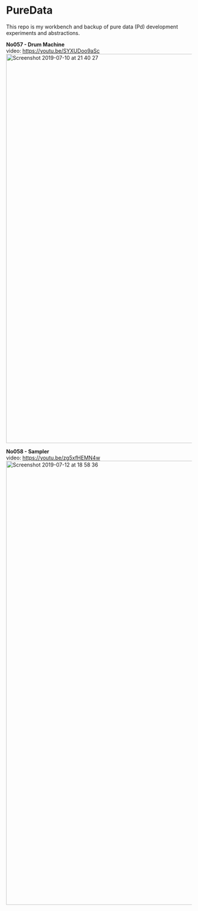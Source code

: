 # PureData 
This repo is my workbench and backup of pure data (Pd) development experiments and abstractions.

**No057 - Drum Machine** <br>
video: https://youtu.be/SYXUDoo9aSc
<img width="1052" alt="Screenshot 2019-07-10 at 21 40 27" src="https://user-images.githubusercontent.com/20823082/60999477-8cbc1a80-a35b-11e9-802b-f82e1c1e0a79.png">

**No058 - Sampler** <br>
video: https://youtu.be/zg5xfHEMN4w
<img width="1200" alt="Screenshot 2019-07-12 at 18 58 36" src="https://user-images.githubusercontent.com/20823082/61145293-599e9600-a4d7-11e9-85ad-cae36eb8562e.png">
